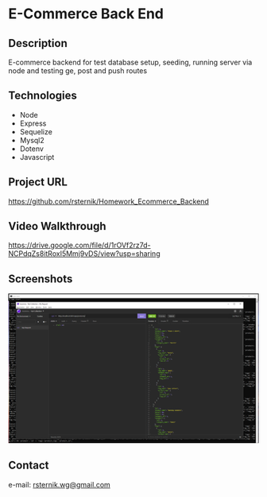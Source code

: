# E-Commerce Back End

## Description

E-commerce backend for test database setup, seeding, running server via node and testing ge, post and push routes

## Technologies

- Node
- Express
- Sequelize
- Mysql2
- Dotenv
- Javascript

## Project URL

https://github.com/rsternik/Homework_Ecommerce_Backend

## Video Walkthrough

https://drive.google.com/file/d/1rOVf2rz7d-NCPdqZs8itRoxI5Mmj9vDS/view?usp=sharing

## Screenshots

![image](/assets/screenshot.PNG)

## Contact 
e-mail: rsternik.wg@gmail.com
